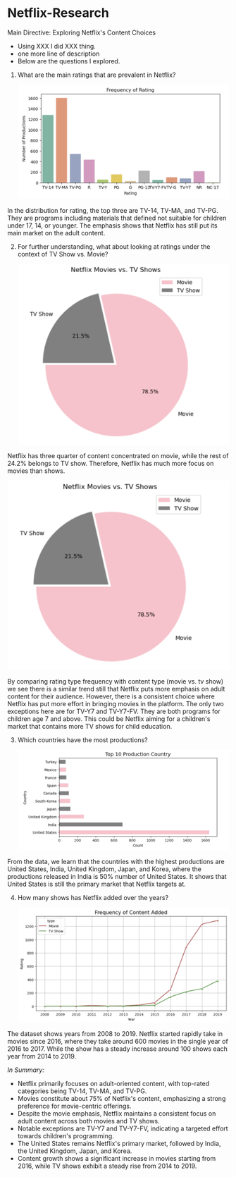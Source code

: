# Netflix-Research
Main Directive: Exploring Netflix's Content Choices
* Using XXX I did XXX thing.
* one more line of description
* Below are the questions I explored.

1. What are the main ratings that are prevalent in Netflix?

   ![Explorative-Data-Analysis-of-Netflix-Contents](images/frequency-of-rating.png)

In the distribution for rating, the top three are TV-14, TV-MA, and TV-PG. They are programs including materials that defined not suitable for children under 17, 14, or younger. The emphasis shows that Netflix has still put its main market on the adult content.

2. For further understanding, what about looking at ratings under the context of TV Show vs. Movie?

   ![Explorative-Data-Analysis-of-Netflix-Contents](images/movies-vs-show.png)

Netflix has three quarter of content concentrated on movie, while the rest of 24.2% belongs to TV show. Therefore, Netflix has much more focus on movies than shows.

   ![Explorative-Data-Analysis-of-Netflix-Contents](images/movies-vs-show.png)

By comparing rating type frequency with content type (movie vs. tv show) we see there is a similar trend still that Netflix puts more emphasis on adult content for their audience. However, there is a consistent choice where Netflix has put more effort in bringing movies in the platform. The only two exceptions here are for TV-Y7 and TV-Y7-FV. They are both programs for children age 7 and above. This could be Netflix aiming for a children's market that contains more TV shows for child education.

3. Which countries have the most productions?

      ![Explorative-Data-Analysis-of-Netflix-Contents](images/production-country.png)

From the data, we learn that the countries with the highest productions are United States, India, United Kingdom, Japan, and Korea, where the productions released in India is 50% number of United States. It shows that United States is still the primary market that Netflix targets at.

4. How many shows has Netflix added over the years?

      ![Explorative-Data-Analysis-of-Netflix-Contents](images/frequency-added.png)

The dataset shows years from 2008 to 2019. Netflix started rapidly take in movies since 2016, where they take around 600 movies in the single year of 2016 to 2017. While the show has a steady increase around 100 shows each year from 2014 to 2019.

_In Summary:_
* Netflix primarily focuses on adult-oriented content, with top-rated categories being TV-14, TV-MA, and TV-PG.
* Movies constitute about 75% of Netflix's content, emphasizing a strong preference for movie-centric offerings.
* Despite the movie emphasis, Netflix maintains a consistent focus on adult content across both movies and TV shows.
* Notable exceptions are TV-Y7 and TV-Y7-FV, indicating a targeted effort towards children's programming.
* The United States remains Netflix's primary market, followed by India, the United Kingdom, Japan, and Korea.
* Content growth shows a significant increase in movies starting from 2016, while TV shows exhibit a steady rise from 2014 to 2019.
